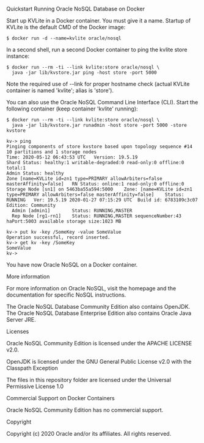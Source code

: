 Quickstart Running Oracle NoSQL Database on Docker

Start up KVLite in a Docker container. You must give it a name. Startup of KVLite is the default CMD of the Docker image:

    $ docker run -d --name=kvlite oracle/nosql
In a second shell, run a second Docker container to ping the kvlite store instance:

    $ docker run --rm -ti --link kvlite:store oracle/nosql \
      java -jar lib/kvstore.jar ping -host store -port 5000
Note the required use of --link for proper hostname check (actual KVLite container is named 'kvlite'; alias is 'store').

You can also use the Oracle NoSQL Command Line Interface (CLI). Start the following container (keep container 'kvlite' running):

    $ docker run --rm -ti --link kvlite:store oracle/nosql \
      java -jar lib/kvstore.jar runadmin -host store -port 5000 -store kvstore

    kv-> ping
    Pinging components of store kvstore based upon topology sequence #14
    10 partitions and 1 storage nodes
    Time: 2020-05-12 06:43:53 UTC   Version: 19.5.19
    Shard Status: healthy:1 writable-degraded:0 read-only:0 offline:0 total:1
    Admin Status: healthy
    Zone [name=KVLite id=zn1 type=PRIMARY allowArbiters=false masterAffinity=false]   RN Status: online:1 read-only:0 offline:0
    Storage Node [sn1] on 5463ba55a594:5000    Zone: [name=KVLite id=zn1 type=PRIMARY allowArbiters=false masterAffinity=false]    Status: RUNNING   Ver: 19.5.19 2020-01-27 07:15:29 UTC  Build id: 6783109c3c07 Edition: Community
	  Admin [admin1]		Status: RUNNING,MASTER
	  Rep Node [rg1-rn1]	Status: RUNNING,MASTER sequenceNumber:43 haPort:5003 available storage size:1023 MB
    
    kv-> put kv -key /SomeKey -value SomeValue
    Operation successful, record inserted.
    kv-> get kv -key /SomeKey
    SomeValue
    kv->
You have now Oracle NoSQL on a Docker container.

More information

For more information on Oracle NoSQL, visit the homepage and the documentation for specific NoSQL instructions.

The Oracle NoSQL Database Community Edition also contains OpenJDK. The Oracle NoSQL Database Enterprise Edition also contains Oracle Java Server JRE.

Licenses

Oracle NoSQL Community Edition is licensed under the APACHE LICENSE v2.0.

OpenJDK is licensed under the GNU General Public License v2.0 with the Classpath Exception

The files in this repository folder are licensed under the Universal Permissive License 1.0

Commercial Support on Docker Containers

Oracle NoSQL Community Edition has no commercial support.

Copyright

Copyright (c) 2020 Oracle and/or its affiliates. All rights reserved.

